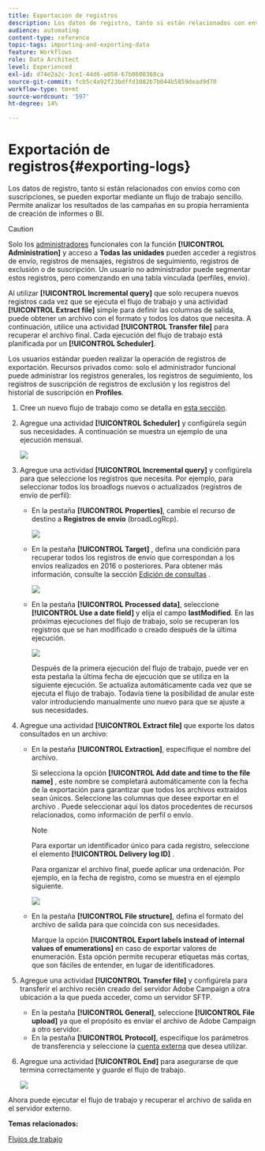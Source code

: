 ```yaml
---
title: Exportación de registros
description: Los datos de registro, tanto si están relacionados con envíos como con suscripciones, se pueden exportar mediante un flujo de trabajo sencillo.
audience: automating
content-type: reference
topic-tags: importing-and-exporting-data
feature: Workflows
role: Data Architect
level: Experienced
exl-id: d74e2a2c-3ce1-44d6-a058-67b0600360ca
source-git-commit: fcb5c4a92f23bdffd1082b7b044b5859dead9d70
workflow-type: tm+mt
source-wordcount: '597'
ht-degree: 14%

---
```


# Exportación de registros{#exporting-logs}

Los datos de registro, tanto si están relacionados con envíos como con suscripciones, se pueden exportar mediante un flujo de trabajo sencillo. Permite analizar los resultados de las campañas en su propia herramienta de creación de informes o BI.

>[!CAUTION]
>
>Solo los [administradores](../../administration/using/users-management.md#functional-administrators) funcionales con la función **[!UICONTROL Administration]** y acceso a **Todas las unidades** pueden acceder a registros de envío, registros de mensajes, registros de seguimiento, registros de exclusión o de suscripción. Un usuario no administrador puede segmentar estos registros, pero comenzando en una tabla vinculada (perfiles, envío).

Al utilizar **[!UICONTROL Incremental query]** que solo recupera nuevos registros cada vez que se ejecuta el flujo de trabajo y una actividad **[!UICONTROL Extract file]** simple para definir las columnas de salida, puede obtener un archivo con el formato y todos los datos que necesita. A continuación, utilice una actividad **[!UICONTROL Transfer file]** para recuperar el archivo final. Cada ejecución del flujo de trabajo está planificada por un **[!UICONTROL Scheduler]**.

Los usuarios estándar pueden realizar la operación de registros de exportación. Recursos privados como: solo el administrador funcional puede administrar los registros generales, los registros de seguimiento, los registros de suscripción de registros de exclusión y los registros del historial de suscripción en **Profiles**.

1. Cree un nuevo flujo de trabajo como se detalla en [esta sección](../../automating/using/building-a-workflow.md#creating-a-workflow).
1. Agregue una actividad **[!UICONTROL Scheduler]** y configúrela según sus necesidades. A continuación se muestra un ejemplo de una ejecución mensual.

   ![](assets/export_logs_scheduler.png)

1. Agregue una actividad **[!UICONTROL Incremental query]** y configúrela para que seleccione los registros que necesita. Por ejemplo, para seleccionar todos los broadlogs nuevos o actualizados (registros de envío de perfil):

   * En la pestaña **[!UICONTROL Properties]**, cambie el recurso de destino a **Registros de envío** (broadLogRcp).

      ![](assets/export_logs_query_properties.png)

   * En la pestaña **[!UICONTROL Target]** , defina una condición para recuperar todos los registros de envío que correspondan a los envíos realizados en 2016 o posteriores. Para obtener más información, consulte la sección [Edición de consultas](../../automating/using/editing-queries.md#creating-queries) .

      ![](assets/export_logs_query_target.png)

   * En la pestaña **[!UICONTROL Processed data]**, seleccione **[!UICONTROL Use a date field]** y elija el campo **lastModified**. En las próximas ejecuciones del flujo de trabajo, solo se recuperan los registros que se han modificado o creado después de la última ejecución.

      ![](assets/export_logs_query_processeddata.png)

      Después de la primera ejecución del flujo de trabajo, puede ver en esta pestaña la última fecha de ejecución que se utiliza en la siguiente ejecución. Se actualiza automáticamente cada vez que se ejecuta el flujo de trabajo. Todavía tiene la posibilidad de anular este valor introduciendo manualmente uno nuevo para que se ajuste a sus necesidades.

1. Agregue una actividad **[!UICONTROL Extract file]** que exporte los datos consultados en un archivo:

   * En la pestaña **[!UICONTROL Extraction]**, especifique el nombre del archivo.

      Si selecciona la opción **[!UICONTROL Add date and time to the file name]** , este nombre se completará automáticamente con la fecha de la exportación para garantizar que todos los archivos extraídos sean únicos. Seleccione las columnas que desee exportar en el archivo . Puede seleccionar aquí los datos procedentes de recursos relacionados, como información de perfil o envío.

      >[!NOTE]
      >
      >Para exportar un identificador único para cada registro, seleccione el elemento **[!UICONTROL Delivery log ID]** .

      Para organizar el archivo final, puede aplicar una ordenación. Por ejemplo, en la fecha de registro, como se muestra en el ejemplo siguiente.

      ![](assets/export_logs_extractfile_extraction.png)

   * En la pestaña **[!UICONTROL File structure]**, defina el formato del archivo de salida para que coincida con sus necesidades.

      Marque la opción **[!UICONTROL Export labels instead of internal values of enumerations]** en caso de exportar valores de enumeración. Esta opción permite recuperar etiquetas más cortas, que son fáciles de entender, en lugar de identificadores.

1. Agregue una actividad **[!UICONTROL Transfer file]** y configúrela para transferir el archivo recién creado del servidor Adobe Campaign a otra ubicación a la que pueda acceder, como un servidor SFTP.

   * En la pestaña **[!UICONTROL General]**, seleccione **[!UICONTROL File upload]** ya que el propósito es enviar el archivo de Adobe Campaign a otro servidor.
   * En la pestaña **[!UICONTROL Protocol]**, especifique los parámetros de transferencia y seleccione la [cuenta externa](../../administration/using/external-accounts.md#creating-an-external-account) que desea utilizar.

1. Agregue una actividad **[!UICONTROL End]** para asegurarse de que termina correctamente y guarde el flujo de trabajo.

   ![](assets/export_logs_example_workflow.png)

Ahora puede ejecutar el flujo de trabajo y recuperar el archivo de salida en el servidor externo.

**Temas relacionados:**

[Flujos de trabajo](../../automating/using/get-started-workflows.md)
